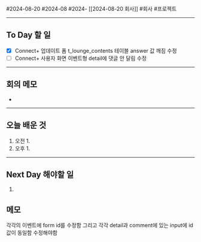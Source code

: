#2024-08-20 #2024-08 #2024- [[2024-08-20 회사]]
#회사 #프로젝트

---
## To Day 할 일
- [x] Connect+ 업데이트 폼 t_lounge_contents 테이블 answer 값 깨짐 수정
- [ ] Connect+ 사용자 화면 이벤트형 detail에 댓글 안 달림 수정
---
## 회의 메모
- 
---
## 오늘 배운 것
1. 오전
    1. 
2. 오후
    1. 
---
## Next Day 해야할 일
1. 


## 메모
각각의 이벤트에 form id를 수정함
그리고 각각 detail과 comment에 있는 input에 id값이 동일함 수정해야함